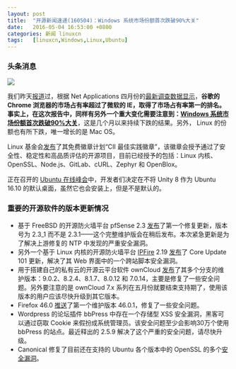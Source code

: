 ```yaml
---
layout: post
title:	"开源新闻速递(160504)：Windows 系统市场份额首次跌破90%大关"
date:	2016-05-04 16:53:00 +0800 
categories:	新闻 linuxcn 
tags:	[linuxcn,Windows,Linux,Ubuntu]
---
```



### 头条消息


![](/Asserts/Images//attachment/album/201605/04/164956e5yv3333dgpxvbpl.jpg)


我们昨天[报道](/article-7295-1.html)过，根据 Net Applications 四月份的[最新调查数据显示](http://marketshare.hitslink.com/browser-market-share.aspx?qprid=1&qpcustomb=0)，**谷歌的 Chrome 浏览器的市场占有率超过了微软的 IE，取得了市场占有率第一的排名。事实上，在这次报告中，同样有另外一个重大变化需要注意到：[Windows 系统市场份额首次跌破90%大关](/article-7298-1.html)**，这是几个月以来持续下跌的结果。另外， Linux 的份额也有所下跌，唯一增长的是 Mac OS。


Linux 基金会[发布](http://www.linuxfoundation.org/news-media/announcements/2016/05/free-badge-program-signals-what-open-source-projects-meet-criteria)了其免费徽章计划“CII 最佳实践徽章”，该徽章会授予通过了安全性、稳定性和高品质评估的开源项目，目前已经授予的包括：Linux 内核、OpenSSL、Node.js、GitLab、cURL、Zephyr 和 OpenBlox。


正在召开的 [Ubuntu 在线峰会](http://summit.ubuntu.com/uos-1605/meeting/22663/ubuntu-online-summit-opening-plenary/)中，开发者们决定在不将 Unity 8 作为 Ubuntu 16.10 的默认桌面，虽然它也会安装上，但是不是默认的。


### 重要的开源软件的版本更新情况


* 基于 FreeBSD 的开源防火墙平台 pfSense 2.3 [发布](https://blog.pfsense.org/?p=2045#)了第一个修复更新，版本号为 2.3\_1 而不是 2.3.1——这个完整维护版会在稍后发布。本次紧急更新是为了解决上游修复的 NTP 中发现的严重安全漏洞。
* 另外一个基于 Linux 内核的开源防火墙平台 [IPFire](http://www.ipfire.org/) 2.19 [发布](http://www.ipfire.org/news/ipfire-2-19-core-update-101-released)了 Core Update 101 更新，解决了其 Web 界面中的一个跨站脚本安全漏洞。
* 用于搭建自己的私有云的开源云平台软件 ownCloud [发布](https://owncloud.com/blog-owncloud-9-0-2-8-2-4-8-1-7-8-0-12-7-0-14-available/)了其多个分支的维护版本：9.0.2、8.2.4、8.1.7、8.0.12 和 7.0.14，主要是修复了一些安全问题。另外要注意的是 ownCloud 7.x 系列在五月份就要结束支持期了，使用该版本的用户应该尽快升级到其它版本。
* Firefox 46.0 [推送](https://www.mozilla.org/en-US/firefox/46.0.1/releasenotes/)了第一个维护版本 46.0.1，修复了一些安全问题。
* Wordpress 的论坛插件 bbPress 中存在一个存储型 XSS 安全漏洞，黑客可以通过窃取 Cookie 来假扮成系统管理员。该安全问题至少会影响30万个使用 bbPress 的站点。最近释出的 2.5.9 解决了这个严重的安全问题，请尽快升级。
* Canonical 修复了目前还在支持的 Ubuntu 各个版本中的 OpenSSL 的多个[安全漏洞](http://www.ubuntu.com/usn/usn-2959-1/)。
